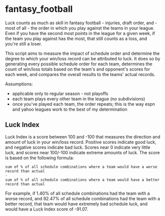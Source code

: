 # fantasy_football

Luck counts as much as skill in fantasy football - injuries, draft order, and - most of all -
the order in which you play against the teams in your league. Even if you have the second
most points in the league for a given week, if the team you play against has the most, 
that still counts as a loss, and you're still a loser.

This script aims to measure the impact of schedule order and determine the degree to which
your win/loss record can be attributed to luck. It does so by generating every possible
schedule order for each team, determines the count of win/loss totals based on the team's
and opponent's scores for each week, and compares the overall results to the teams' actual
records.

Assumptions:
- applicable only to regular season - not playoffs
- each team plays every other team in the league (no subdivisions)
- once you've played each team, the order repeats; this is the way espn and yahoo leagues work
  to the best of my determination

## Luck Index

Luck Index is a score between 100 and -100 that measures the direction and amount of luck
in your win/loss record.  Positive scores indicate good luck, and negative scores indicate
bad luck.  Scores near 0 indicate very little luck, and scores near 100/-100 indicate extreme
amounts of luck. The score is based on the following formula:

```
sum of % of all schedule combinations where a team would have a worse record than actual
- 
sum of % of all schedule combinations where a team would have a better record than actual
```

For example, if 1.40% of all schedule combinations had the team with a worse record, and
92.47% of all schedule combinations had the team with a better record, that team would have
extremely bad schedule luck, and would have a Luck Index score of -91.07.
